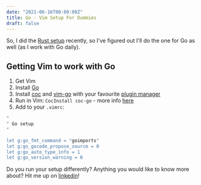```yaml
---
date: "2021-06-16T00:00:00Z"
title: Go - Vim Setup For Dummies
draft: false
---
```


So, I did the [Rust setup](https://akondas.com/blog/Rust-Vim-Setup-For-Dummies) recently, so I've figured out I'll do the one for Go as well (as I work with Go daily).

## Getting Vim to work with Go

1. Get Vim
2. Install [Go](https://golang.org/dl/)
3. Install [coc](https://github.com/neoclide/coc.nvim) and [vim-go](https://github.com/fatih/vim-go)  with your favourite [plugin manager](https://github.com/junegunn/vim-plug)
4. Run in Vim: `CocInstall coc-go` - more info [here](https://github.com/josa42/coc-go)
5. Add to your `.vimrc`:

```bash
"
" Go setup
"

let g:go_fmt_command = "goimports"
let g:go_gocode_propose_source = 0
let g:go_auto_type_info = 1
let g:go_version_warning = 0
```

Do you run your setup differently? Anything you would like to know more about? Hit me up on [linkedin](https://www.linkedin.com/in/arturkondas/)!
